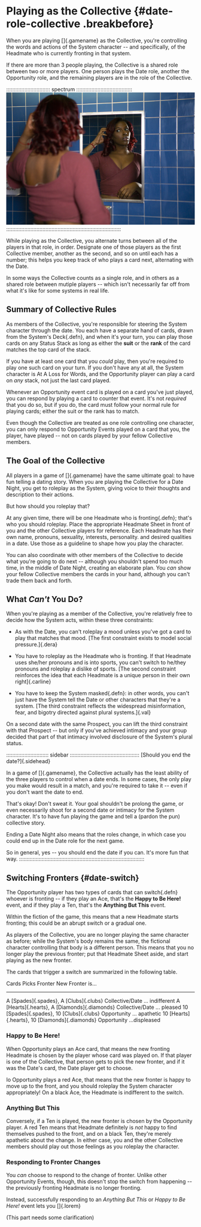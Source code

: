 # Playing as the Collective {#date-role-collective .breakbefore}

When you are playing []{.gamename} as the Collective, you're controlling the 
words and actions of the System character -- and specifically, of the Headmate 
who is currently fronting in that system.

If there are more than 3 people playing, the Collective is a shared role between
two or more players. One person plays the Date role, another the Opportunity
role, and the remaining players are in the role of the Collective.

::::::::::::::::::::::::::::: spectrum :::::::::::::::::::::::::::::::::::::
![Likewise, the System wants to make a good impression on the Date.](art/spectrum/mirror.jpg)
::::::::::::::::::::::::::::::::::::::::::::::::::::::::::::::::::::::::::::

While playing as the Collective, you alternate turns between all of the players
in that role, in order. Designate one of those players as the first Collective
member, another as the second, and so on until each has a number; this helps you
keep track of who plays a card next, alternating with the Date.

In some ways the Collective counts as a single role, and in others as a shared
role between mutiple players -- which isn't necessarily far off from what it's like
for some systems in real life.

## Summary of Collective Rules

As members of the Collective, you're responsible for steering the System character
through the date. You each have a separate hand of cards, drawn from the System's
Deck[](#glossary-system-deck){.defn}, and when it's your turn, you can play those
cards on any Status Stack as long as either the **suit** or the **rank** of the
card matches the top card of the stack.

If you have at least one card that you *could* play, then you're required to play
one such card on your turn. If you don't have any at all, the System character is
At A Loss for Words, and the Opportunity player can play a card on *any* stack,
not just the last card played.

Whenever an Opportunity event card is played on a card you've just played, you can
respond by playing a card to counter that event. It's not *required* that you do
so, but if you do, the card must follow your normal rule for playing cards; either
the suit or the rank has to match.

Even though the Collective are treated as one role controlling one character, you
can only respond to Opportunity Events played on a card that you, the player,
have played -- not on cards played by your fellow Collective members.

## The Goal of the Collective

All players in a game of []{.gamename} have the same ultimate goal: to have fun
telling a dating story. When you are playing the Collective for a Date Night, you
get to roleplay as the System, giving voice to their thoughts and description to
their actions.

But how should you roleplay that?

At any given time, there will be one Headmate who is fronting[](#lexicon-fronting){.defn};
that's who you should roleplay. Place the appropriate Headmate Sheet in front of 
you and the other Collective players for reference. Each Headmate has their own
name, pronouns, sexuality, interests, personality. and desired qualities in a date.
Use those as a guideline to shape how you play the character.

You can also coordinate with other members of the Collective to decide what you're
going to do next -- although you shouldn't spend too much time, in the middle of Date
Night, creating an elaborate plan. You *can* show your fellow Collective members the
cards in your hand, although you can't trade them back and forth.

## What *Can't* You Do?

When you're playing as a member of the Collective, you're relatively free to 
decide how the System acts, within these three constraints:

- As with the Date, you can't roleplay a mood unless you've got a card to
  play that matches that mood. 
  [The first constraint exists to model social pressure.]{.dera}

- You have to roleplay as the Headmate who is fronting. If that Headmate
  uses she/her pronouns and is into sports, you can't switch to he/they
  pronouns and roleplay a dislike of sports. 
  [The second constraint reinforces the idea that each Headmate is a
   unique person in their own right]{.carline}

- You have to keep the System masked[](#lexicon-masked){.defn}: in other words,
  you can't just have the System tell the Date or other characters that 
  they're a system.
  [The third constraint reflects the widespread misinformation, fear, and
   bigotry directed against plural systems.]{.val}

On a second date with the same Prospect, you can lift the third constraint
with that Prospect -- but only if you've achieved intimacy and your group
decided that part of that intimacy involved disclosure of the System's
plural status.

:::::::::::::::::::::::::::: sidebar ::::::::::::::::::::::::::::::::::::::::::::::
[Should you end the date?]{.sidehead}

In a game of []{.gamename}, the Collective actually has the least ability of the
three players to control when a date ends. In some cases, the only play you make
would result in a match, and you're required to take it -- even if you don't want
the date to end.

That's okay! Don't sweat it. Your goal shouldn't be prolong the game, or even necessarily
shoot for a second date or intimacy for the System character. It's to have 
fun playing the game and tell a (pardon the pun) collective story.

Ending a Date Night also means that the roles change, in which case you could end
up in the Date role for the next game.

So in general, yes -- you should end the date if you can. It's more fun that way.
:::::::::::::::::::::::::::::::::::::::::::::::::::::::::::::::::::::::::::::::::::

## Switching Fronters {#date-switch}

The Opportunity player has two types of cards that can 
switch[](#lexicon-switch){.defn} whoever is fronting -- if they play an Ace, that's
the **Happy to Be Here!** event, and if they play a Ten, that's the **Anything But This**
event.

Within the fiction of the game, this means that a new Headmate starts fronting; this
could be an abrupt switch or a gradual one. 

As players of the Collective, you are no longer playing the same character as before;
while the System's body remains the same, the fictional character controlling that
body is a different person. This means that you no longer play the previous fronter;
put that Headmate Sheet aside, and start playing as the new fronter.

The cards that trigger a switch are summarized in the following table.

Cards                                          Picks Fronter     New Fronter is...
------------                                   ----------------- ------------------------
A [Spades]{.spades}, A [Clubs]{.clubs}         Collective/Date   ... indifferent
A [Hearts]{.hearts}, A [Diamonds]{.diamonds}   Collective/Date   ... pleased 
10 [Spades]{.spades}, 10 [Clubs]{.clubs}       Opportunity       ... apathetic
10 [Hearts]{.hearts}, 10 [Diamonds]{.diamonds} Opportunity       ...displeased

### Happy to Be Here!

When Opportunity plays an Ace card, that means the new fronting Headmate is
chosen by the player whose card was played on. If that player is one of the Collective,
that person gets to pick the new fronter, and if it was the Date's card, the
Date player get to choose.

Io Opportunity plays a red Ace, that means that the new fronter is happy to move
up to the front, and you should roleplay the System character appropriately! On
a black Ace, the Headmate is indifferent to the switch.

### Anything But This

Conversely, if a Ten is played, the new fronter is chosen by the Opportunity 
player. A red Ten means that Headmate definitely is *not* happy to find themselves
pushed to the front, and on a black Ten, they're merely apathetic about the change.
In either case, you and the other Collective members should play out those feelings
as you roleplay the character.

### Responding to Fronter Changes

You *can* choose to respond to the change of fronter. Unlike other Opportunity Events,
though, this doesn't stop the switch from happening -- the previously fronting
Headmate is no longer fronting.

Instead, successfully responding to an *Anything But This* or *Happy to Be Here!*
event lets you
[]{.lorem}

(This part needs some clarification)

